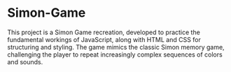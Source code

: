 # Simon-Game
This project is a Simon Game recreation, developed to practice the fundamental workings of JavaScript, along with HTML and CSS for structuring and styling. The game mimics the classic Simon memory game, challenging the player to repeat increasingly complex sequences of colors and sounds.
